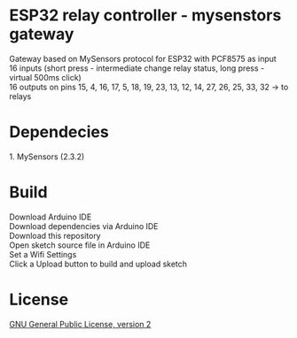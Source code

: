 <h1>ESP32 relay controller - mysenstors gateway</h1>
Gateway based on MySensors protocol for ESP32 with PCF8575 as input<br>
16 inputs (short press - intermediate change relay status, long press - virtual 500ms click)<br>
16 outputs on pins  15, 4, 16, 17, 5, 18, 19, 23, 13, 12, 14, 27, 26, 25, 33, 32 -> to relays
<h1>Dependecies</h1>
1. MySensors (2.3.2)
<h1>Build</h1>
Download Arduino IDE <br>
Download dependencies via Arduino IDE<br>
Download this repository<br>
Open sketch source file in Arduino IDE<br>
Set a Wifi Settings<br>
Click a Upload button to build and upload sketch<br>
<h1>License</h1>
<a href="https://www.gnu.org/licenses/old-licenses/gpl-2.0.html">GNU General Public License, version 2</a>
